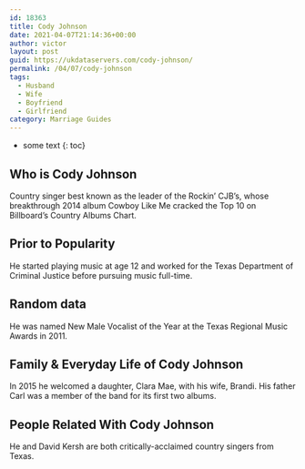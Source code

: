 ```yaml
---
id: 18363
title: Cody Johnson
date: 2021-04-07T21:14:36+00:00
author: victor
layout: post
guid: https://ukdataservers.com/cody-johnson/
permalink: /04/07/cody-johnson
tags:
  - Husband
  - Wife
  - Boyfriend
  - Girlfriend
category: Marriage Guides
---
```


* some text
{: toc}


## Who is Cody Johnson



Country singer best known as the leader of the Rockin&#8217; CJB&#8217;s, whose breakthrough 2014 album Cowboy Like Me cracked the Top 10 on Billboard&#8217;s Country Albums Chart. 

                
                
                
## Prior to Popularity



He started playing music at age 12 and worked for the Texas Department of Criminal Justice before pursuing music full-time.

                
                
                
## Random data



He was named New Male Vocalist of the Year at the Texas Regional Music Awards in 2011.

                
                
                
## Family & Everyday Life of Cody Johnson



In 2015 he welcomed a daughter, Clara Mae, with his wife, Brandi. His father Carl was a member of the band for its first two albums.

                
                
                
## People Related With Cody Johnson



He and David Kersh are both critically-acclaimed country singers from Texas.

                
              
            
          
          
          